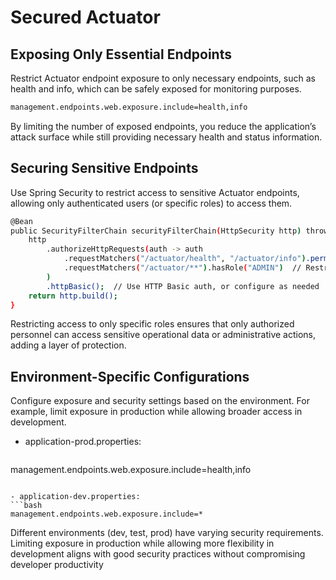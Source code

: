 # Secured Actuator

## Exposing Only Essential Endpoints
Restrict Actuator endpoint exposure to only necessary endpoints, such as health and info, which can be safely exposed for monitoring purposes.
```bash
management.endpoints.web.exposure.include=health,info
```
By limiting the number of exposed endpoints, you reduce the application’s attack surface while still providing necessary health and status information.

## Securing Sensitive Endpoints
Use Spring Security to restrict access to sensitive Actuator endpoints, allowing only authenticated users (or specific roles) to access them.
```bash
@Bean
public SecurityFilterChain securityFilterChain(HttpSecurity http) throws Exception {
    http
        .authorizeHttpRequests(auth -> auth
            .requestMatchers("/actuator/health", "/actuator/info").permitAll()  // Expose basic endpoints
            .requestMatchers("/actuator/**").hasRole("ADMIN")  // Restrict other Actuator endpoints
        )
        .httpBasic();  // Use HTTP Basic auth, or configure as needed
    return http.build();
}
```
 Restricting access to only specific roles ensures that only authorized personnel can access sensitive operational data or administrative actions, adding a layer of protection.

## Environment-Specific Configurations
Configure exposure and security settings based on the environment. For example, limit exposure in production while allowing broader access in development.
- application-prod.properties:
  ```bash
management.endpoints.web.exposure.include=health,info
```

- application-dev.properties:
```bash
management.endpoints.web.exposure.include=*
```
Different environments (dev, test, prod) have varying security requirements. Limiting exposure in production while allowing more flexibility in development aligns with good security practices without compromising developer productivity

